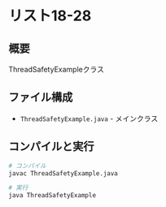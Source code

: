 # リスト18-28

## 概要
ThreadSafetyExampleクラス

## ファイル構成
- `ThreadSafetyExample.java` - メインクラス

## コンパイルと実行
```bash
# コンパイル
javac ThreadSafetyExample.java

# 実行
java ThreadSafetyExample
```
